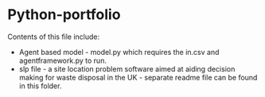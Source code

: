 # Python-portfolio
Contents of this file include:
  - Agent based model - model.py which requires the in.csv and agentframework.py to run. 
  - slp file - a site location problem software aimed at aiding decision making for waste disposal in the UK - separate readme file can be found in this folder. 
